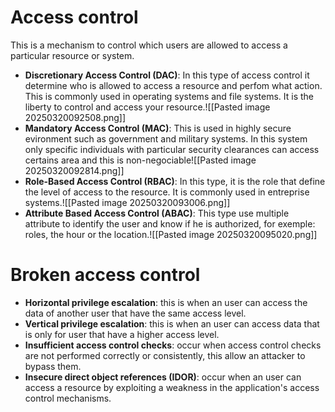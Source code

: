 # Access control
This is a mechanism to control which users are allowed to access a particular resource or system.
- **Discretionary Access Control (DAC)**: In this type of access control it determine who is allowed to access a resource and perfom what action. This is commonly used in operating systems and file systems. It is the liberty to control and access your resource.![[Pasted image 20250320092508.png]]
- **Mandatory Access Control (MAC)**: This is used in highly secure evironment such as government and military systems. In this system only specific individuals with particular security clearances can access certains area and this is non-negociable![[Pasted image 20250320092814.png]]
- **Role-Based Access Control (RBAC)**: In this type, it is the role that define the level of access to the resource. It is commonly used in entreprise systems.![[Pasted image 20250320093006.png]]
- **Attribute Based Access Control (ABAC)**: This type use multiple attribute to identify the user and know if he is authorized, for exemple: roles, the hour or the location.![[Pasted image 20250320095020.png]]
# Broken access control
- **Horizontal privilege escalation**: this is when an user can access the data of another user that have the same access level.
- **Vertical privilege escalation**: this is when an user can access data that is only for user that have a higher access level.
- **Insufficient access control checks**: occur when access control checks are not performed correctly or consistently, this allow an attacker to bypass them.
- **Insecure direct object references (IDOR)**: occur when an user can access a resource by exploiting a weakness in the application's access control mechanisms.
